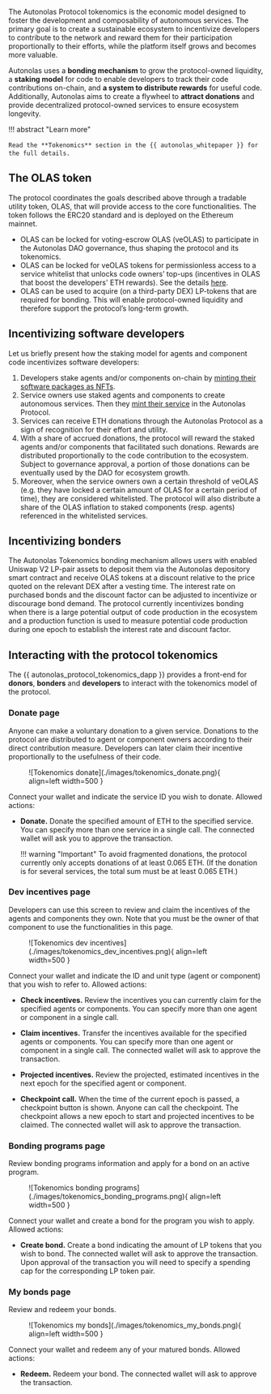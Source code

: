 The Autonolas Protocol tokenomics is the economic model designed to foster the development and composability of autonomous services. The primary goal is to create a sustainable ecosystem to incentivize developers to contribute to the network and reward them for their participation proportionally to their efforts, while the platform itself grows and becomes more valuable.

Autonolas uses a **bonding mechanism** to grow the protocol-owned liquidity, a **staking model** for code to enable developers to track their code contributions on-chain, and **a system to distribute rewards** for useful code. Additionally, Autonolas aims to create a flywheel to **attract donations** and provide decentralized protocol-owned services to ensure ecosystem longevity.

!!! abstract "Learn more"

    Read the **Tokenomics** section in the {{ autonolas_whitepaper }} for the full details.

## The OLAS token

The protocol coordinates the goals described above through a tradable utility token,
OLAS, that will provide access to the core functionalities. The
token follows the ERC20 standard and is deployed on the Ethereum mainnet.

* OLAS can be locked for voting-escrow OLAS (veOLAS) to participate in the Autonolas DAO governance, thus shaping the protocol and its tokenomics.
* OLAS can be locked for veOLAS tokens for permissionless access to a service whitelist that
unlocks code owners’ top-ups (incentives in OLAS that boost the developers' ETH rewards). See the details [here](https://github.com/valory-xyz/autonolas-tokenomics/blob/main/docs/Autonolas_tokenomics_audit.pdf).
* OLAS can be used to acquire (on a third-party DEX) LP-tokens that are required for
bonding. This will enable protocol-owned liquidity and therefore support the protocol’s long-term growth.

## Incentivizing software developers

Let us briefly present how the staking model for agents and component code incentivizes software developers:

1. Developers stake agents and/or components on-chain by [minting their software packages as NFTs](./mint_packages_nfts.md#mint-a-component).
2. Service owners use staked agents and components to create autonomous
services. Then they [mint their service](./mint_packages_nfts.md#mint-a-service) in the Autonolas Protocol.
3. Services can receive ETH donations through the Autonolas Protocol as a sign of recognition for their effort and utility.
4. With a share of accrued donations, the protocol will reward the staked agents
and/or components that facilitated such donations. Rewards are distributed proportionally to the code contribution to the ecosystem. Subject to governance approval, a portion of those donations can be eventually used by the DAO for ecosystem growth.
5. Moreover, when the service owners own a certain threshold of veOLAS (e.g. they
have locked a certain amount of OLAS for a certain period of time), they are
considered whitelisted. The protocol will also distribute a share of the OLAS
inflation to staked components (resp. agents) referenced in the whitelisted
services.

## Incentivizing bonders

The Autonolas Tokenomics bonding mechanism allows users with enabled Uniswap V2 LP-pair assets to deposit them via the Autonolas depository smart contract and receive OLAS tokens at a discount relative to the price quoted on the relevant DEX after a vesting time. The interest rate on purchased bonds and the discount factor can be adjusted to incentivize or discourage bond demand. The protocol currently incentivizes bonding when there is a large potential output of code production in the ecosystem and a production function is used to measure potential code production during one epoch to establish the interest rate and discount factor.

## Interacting with the protocol tokenomics

The {{ autonolas_protocol_tokenomics_dapp }} provides a front-end for **donors**, **bonders** and **developers** to interact with the tokenomics model of the protocol.

### Donate page

Anyone can make a voluntary donation to a given service. Donations to the protocol are distributed to agent or component owners according to their direct contribution measure. Developers can later claim their incentive proportionally to the usefulness of their code.

<figure markdown>
![Tokenomics donate](./images/tokenomics_donate.png){ align=left width=500 }
</figure>

Connect your wallet and indicate the service ID you wish to donate. Allowed actions:

* **Donate.** Donate the specified amount of ETH to the specified service. You can specify more than one service in a single call. The connected wallet will ask you to approve the transaction.

    !!! warning "Important"
        To avoid fragmented donations, the protocol currently only accepts donations of at least 0.065 ETH. (If the donation is for several services, the total sum must be at least 0.065 ETH.)

### Dev incentives page

Developers can use this screen to review and claim the incentives of the agents and components they own. Note that you must be the owner of that component to use the functionalities in this page.

<figure markdown>
![Tokenomics dev incentives](./images/tokenomics_dev_incentives.png){ align=left width=500 }
</figure>

 Connect your wallet and indicate the ID and unit type (agent or component) that you wish to refer to. Allowed actions:

* **Check incentives.** Review the incentives you can currently claim for the specified agents or components. You can specify more than one agent or component in a single call.

* **Claim incentives.** Transfer the incentives available for the specified agents or components. You can specify more than one agent or component in a single call. The connected wallet will ask to approve the transaction.

* **Projected incentives.** Review the projected, estimated incentives in the next epoch for the specified agent or component.

* **Checkpoint call.** When the time of the current epoch is passed, a checkpoint button is shown.  Anyone can call the checkpoint. The checkpoint allows a new epoch to start and projected incentives to be claimed. The connected wallet will ask to approve the transaction.

### Bonding programs page

Review bonding programs information and apply for a bond on an active program.

<figure markdown>
![Tokenomics bonding programs](./images/tokenomics_bonding_programs.png){ align=left width=500 }
</figure>

Connect your wallet and create a bond for the program you wish to apply. Allowed actions:

* **Create bond.** Create a bond indicating the amount of LP tokens that you wish to bond. The connected wallet will ask to approve the transaction. Upon approval of the transaction you will need to specify a spending cap for the corresponding LP token pair.  

### My bonds page

Review and redeem your bonds.

<figure markdown>
![Tokenomics my bonds](./images/tokenomics_my_bonds.png){ align=left width=500 }
</figure>

Connect your wallet and redeem any of your matured bonds. Allowed actions:

* **Redeem.** Redeem your bond. The connected wallet will ask to approve the transaction.
